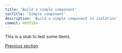 ```yaml
---
title: 'Build a simple component'
tocTitle: 'Simple component'
description: 'Build a simple component in isolation'
commit: 403f19a
---
```


This is a stub to test some items. 

[Previous section](/intro-to-storybook/random-framework/en/get-started)
